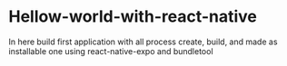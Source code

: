 # Hellow-world-with-react-native
In here build first application with all process create, build, and made as installable one using react-native-expo and bundletool
